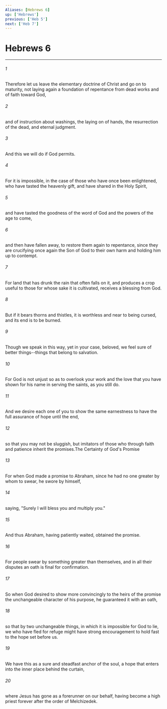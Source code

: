 ```yaml
---
Aliases: [Hebrews 6]
up: ['Hebrews']
previous: ['Heb 5']
next: ['Heb 7']
---
```

# Hebrews 6
***



###### 1 
Therefore let us leave the elementary doctrine of Christ and go on to maturity, not laying again a foundation of repentance from dead works and of faith toward God, 

###### 2 
and of instruction about washings, the laying on of hands, the resurrection of the dead, and eternal judgment. 

###### 3 
And this we will do if God permits. 

###### 4 
For it is impossible, in the case of those who have once been enlightened, who have tasted the heavenly gift, and have shared in the Holy Spirit, 

###### 5 
and have tasted the goodness of the word of God and the powers of the age to come, 

###### 6 
and then have fallen away, to restore them again to repentance, since they are crucifying once again the Son of God to their own harm and holding him up to contempt. 

###### 7 
For land that has drunk the rain that often falls on it, and produces a crop useful to those for whose sake it is cultivated, receives a blessing from God. 

###### 8 
But if it bears thorns and thistles, it is worthless and near to being cursed, and its end is to be burned. 

###### 9 
Though we speak in this way, yet in your case, beloved, we feel sure of better things--things that belong to salvation. 

###### 10 
For God is not unjust so as to overlook your work and the love that you have shown for his name in serving the saints, as you still do. 

###### 11 
And we desire each one of you to show the same earnestness to have the full assurance of hope until the end, 

###### 12 
so that you may not be sluggish, but imitators of those who through faith and patience inherit the promises.The Certainty of God's Promise 

###### 13 
For when God made a promise to Abraham, since he had no one greater by whom to swear, he swore by himself, 

###### 14 
saying, "Surely I will bless you and multiply you." 

###### 15 
And thus Abraham, having patiently waited, obtained the promise. 

###### 16 
For people swear by something greater than themselves, and in all their disputes an oath is final for confirmation. 

###### 17 
So when God desired to show more convincingly to the heirs of the promise the unchangeable character of his purpose, he guaranteed it with an oath, 

###### 18 
so that by two unchangeable things, in which it is impossible for God to lie, we who have fled for refuge might have strong encouragement to hold fast to the hope set before us. 

###### 19 
We have this as a sure and steadfast anchor of the soul, a hope that enters into the inner place behind the curtain, 

###### 20 
where Jesus has gone as a forerunner on our behalf, having become a high priest forever after the order of Melchizedek.
